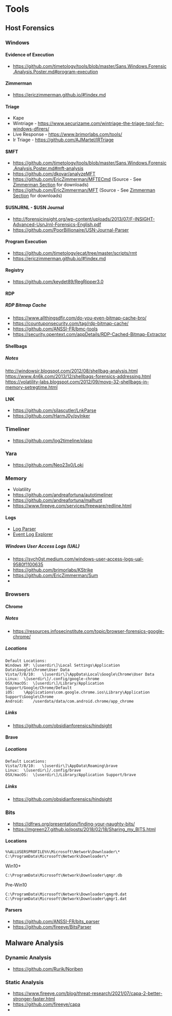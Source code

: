# Tools
## Host Forensics

### Windows
#### Evidence of Execution
* https://github.com/timetology/tools/blob/master/Sans.Windows.Forensic.Analysis.Poster.md#program-execution
#### Zimmerman
* https://ericzimmerman.github.io/#!index.md
#### Triage
* Kape
* Wintriage - https://www.securizame.com/wintriage-the-triage-tool-for-windows-dfirers/
* Live Response - https://www.brimorlabs.com/tools/
* Ir Triage - https://github.com/AJMartel/IRTriage
#### $MFT
* https://github.com/timetology/tools/blob/master/Sans.Windows.Forensic.Analysis.Poster.md#mft-analysis
* https://github.com/dkovar/analyzeMFT
* https://github.com/EricZimmerman/MFTECmd (Source - See [Zimmerman Section](https://github.com/timetology/tools/blob/master/README.md#zimmerman) for downloads)
* https://github.com/EricZimmerman/MFT (Source - See [Zimmerman Section](https://github.com/timetology/tools/blob/master/README.md#zimmerman) for downloads)
#### $USNJRNL - $USN Journal
* http://forensicinsight.org/wp-content/uploads/2013/07/F-INSIGHT-Advanced-UsnJrnl-Forensics-English.pdf
* https://github.com/PoorBillionaire/USN-Journal-Parser
#### Program Execution
* https://github.com/timetology/ecat/tree/master/scripts/rmt
* https://ericzimmerman.github.io/#!index.md
#### Registry
* https://github.com/keydet89/RegRipper3.0
#### RDP
##### RDP Bitmap Cache
* https://www.allthingsdfir.com/do-you-even-bitmap-cache-bro/
* https://countuponsecurity.com/tag/rdp-bitmap-cache/
* https://github.com/ANSSI-FR/bmc-tools
* https://security.opentext.com/appDetails/RDP-Cached-Bitmap-Extractor
#### Shellbags
##### Notes
http://windowsir.blogspot.com/2012/08/shellbag-analysis.html
https://www.4n6k.com/2013/12/shellbags-forensics-addressing.html
https://volatility-labs.blogspot.com/2012/09/movp-32-shellbags-in-memory-setregtime.html
#### LNK
* https://github.com/silascutler/LnkParse
* https://github.com/HarmJ0y/pylnker
### Timeliner
* https://github.com/log2timeline/plaso
### Yara
* https://github.com/Neo23x0/Loki
### Memory
* Volatility
* https://github.com/andreafortuna/autotimeliner
* https://github.com/andreafortuna/malhunt
* https://www.fireeye.com/services/freeware/redline.html
#### Logs
* [Log Parser](https://www.microsoft.com/en-us/download/details.aspx?id=24659)
* [Event Log Explorer](https://eventlogxp.com/)
##### Windows User Access Logs (UAL)
* https://svch0st.medium.com/windows-user-access-logs-ual-9580f1100635
* https://github.com/brimorlabs/KStrike
* https://github.com/EricZimmerman/Sum
* 
### Browsers
#### Chrome
##### Notes
* https://resources.infosecinstitute.com/topic/browser-forensics-google-chrome/
##### Locations
```
Default Locations:
Windows XP:	\[userdir\]\Local Settings\Application Data\Google\Chrome\User Data
Vista/7/8/10:	\[userdir\]\AppData\Local\Google\Chrome\User Data
Linux:	\[userdir\]/.config/google-chrome
OSX/macOS:	\[userdir\]/Library/Application Support/Google/Chrome/Default
iOS:	\Applications\com.google.chrome.ios\Library\Application Support\Google\Chrome
Android:	/userdata/data/com.android.chrome/app_chrome
```
##### Links
* https://github.com/obsidianforensics/hindsight

#### Brave
##### Locations
```
Default Locations:
Vista/7/8/10:	\[userdir\]\AppData\Roaming\brave
Linux:	\[userdir\]/.config/brave
OSX/macOS:	\[userdir\]/Library/Application Support/brave
```
##### Links
* https://github.com/obsidianforensics/hindsight

### Bits
* https://dfrws.org/presentation/finding-your-naughty-bits/
* https://mgreen27.github.io/posts/2018/02/18/Sharing_my_BITS.html
#### Locations
```
%%ALLUSERSPROFILE%%\Microsoft\Network\Downloader\*
C:\ProgramData\Microsoft\Network\Downloader\*
```
Win10+
```
C:\ProgramData\Microsoft\Network\Downloader\qmgr.db
```
Pre-Win10
```
C:\ProgramData\Microsoft\Network\Downloader\qmgr0.dat
C:\ProgramData\Microsoft\Network\Downloader\qmgr1.dat
```
#### Parsers
* https://github.com/ANSSI-FR/bits_parser
* https://github.com/fireeye/BitsParser
## Malware Analysis
### Dynamic Analysis
* https://github.com/Rurik/Noriben
### Static Analysis
* https://www.fireeye.com/blog/threat-research/2021/07/capa-2-better-stronger-faster.html
* https://github.com/fireeye/capa
* 
